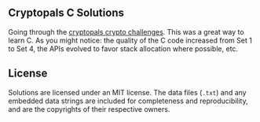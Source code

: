 ## Cryptopals C Solutions

Going through the [cryptopals crypto challenges](https://cryptopals.com/). This was a great way to learn C. As you might notice: the quality of the C code increased from Set 1 to Set 4, the APIs evolved to favor stack allocation where possible, etc.

## License
Solutions are licensed under an MIT license. The data files (`.txt`) and any embedded data strings are included for completeness and reproducibility, and are the copyrights of their respective owners.
